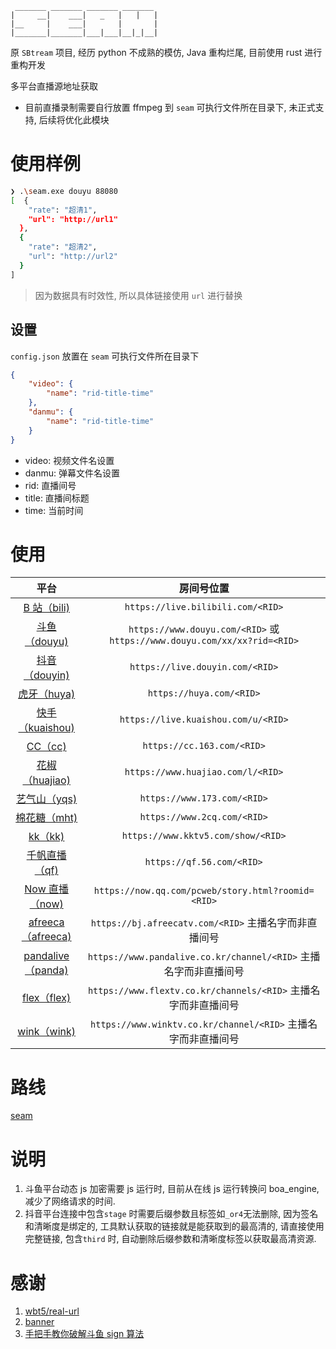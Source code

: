 ```
 _______ _______ _______ _______
|     __|    ___|   _   |   |   |
|__     |    ___|       |       |
|_______|_______|___|___|__|_|__|
```

原 `SBtream` 项目, 经历 python 不成熟的模仿, Java 重构烂尾, 目前使用 rust 进行重构开发

多平台直播源地址获取

-   目前直播录制需要自行放置 ffmpeg 到 `seam` 可执行文件所在目录下, 未正式支持, 后续将优化此模块

# 使用样例

```bash
❯ .\seam.exe douyu 88080
[  {
    "rate": "超清1",
    "url": "http://url1"
  },
  {
    "rate": "超清2",
    "url": "http://url2"
  }
]
```

> 因为数据具有时效性, 所以具体链接使用 `url` 进行替换

## 设置

`config.json` 放置在 `seam` 可执行文件所在目录下

```json
{
    "video": {
        "name": "rid-title-time"
    },
    "danmu": {
        "name": "rid-title-time"
    }
}
```

-   video: 视频文件名设置
-   danmu: 弹幕文件名设置
-   rid: 直播间号
-   title: 直播间标题
-   time: 当前时间

# 使用

|                   平台                    |                                房间号位置                                |
| :---------------------------------------: | :----------------------------------------------------------------------: |
|    [B 站（bili)](https://live.bilibili.com/)     |                    `https://live.bilibili.com/<RID>`                     |
|      [斗鱼（douyu)](https://www.douyu.com/)       | `https://www.douyu.com/<RID>` 或 `https://www.douyu.com/xx/xx?rid=<RID>` |
|     [抖音（douyin)](https://live.douyin.com/)      |                     `https://live.douyin.com/<RID>`                      |
|         [虎牙（huya)](https://huya.com/)         |                         `https://huya.com/<RID>`                         |
|    [快手（kuaishou)](https://live.kuaishou.com/)     |                   `https://live.kuaishou.com/u/<RID>`                    |
|         [CC（cc)](https://cc.163.com/)         |                        `https://cc.163.com/<RID>`                        |
|     [花椒（huajiao)](https://www.huajiao.com/)      |                    `https://www.huajiao.com/l/<RID>`                     |
|      [艺气山（yqs)](https://www.173.com/)       |                       `https://www.173.com/<RID>`                        |
|      [棉花糖（mht)](https://www.2cq.com/)       |                       `https://www.2cq.com/<RID>`                        |
|       [kk（kk)](https://www.kktv5.com/)        |                    `https://www.kktv5.com/show/<RID>`                    |
|      [千帆直播（qf)](https://qf.56.com/)       |                        `https://qf.56.com/<RID>`                         |
|      [Now 直播（now)](https://now.qq.com/)      |            `https://now.qq.com/pcweb/story.html?roomid=<RID>`            |
|     [afreeca（afreeca)](https://afreecatv.com/)     |          `https://bj.afreecatv.com/<RID>` 主播名字而非直播间号           |
| [pandalive（panda)](https://www.pandalive.co.kr/) |     `https://www.pandalive.co.kr/channel/<RID>` 主播名字而非直播间号     |
|     [flex（flex)](https://www.flextv.co.kr/)     |      `https://www.flextv.co.kr/channels/<RID>` 主播名字而非直播间号      |
|     [wink（wink)](https://www.winktv.co.kr/)     |      `https://www.winktv.co.kr/channel/<RID>` 主播名字而非直播间号       |

# 路线

[seam](https://github.com/users/Borber/projects/4/views/1)

# 说明

1. 斗鱼平台动态 js 加密需要 js 运行时, 目前从在线 js 运行转换问 boa_engine, 减少了网络请求的时间.
2. 抖音平台连接中包含`stage` 时需要后缀参数且标签如`_or4`无法删除, 因为签名和清晰度是绑定的, 工具默认获取的链接就是能获取到的最高清的, 请直接使用完整链接, 包含`third` 时, 自动删除后缀参数和清晰度标签以获取最高清资源.

# 感谢

1. [wbt5/real-url](https://github.com/wbt5/real-url/)
2. [banner](https://textkool.com/en/ascii-art-generator?hl=default&vl=default&font=Chunky&text=SEAM)
3. [手把手教你破解斗鱼 sign 算法](https://zhuanlan.zhihu.com/p/107330805)
